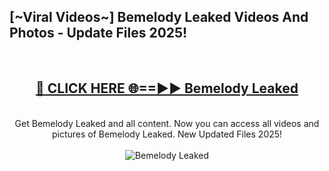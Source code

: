 <h2>[~Viral Videos~] Bemelody Leaked Videos And Photos - Update Files 2025!</h2>
<br>
<div align="center">
<h2><a href="https://top-ai-tools.click/QrbHav" rel="nofollow">🔴 CLICK HERE 🌐==►► Bemelody Leaked</a></h2>
<br>
Get Bemelody Leaked and all content. Now you can access all videos and pictures of Bemelody Leaked. New Updated Files 2025!
<br>
<br>
<a href="https://top-ai-tools.click/QrbHav" rel="nofollow" data-target="animated-image.originalLink"><img src="https://i.ibb.co.com/WyWwxjT/player-gif2.gif" alt="Bemelody Leaked" style="max-width: 100%; display: inline-block;" data-target="animated-image.originalImage"></a>
</div>
<br>